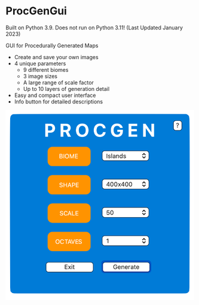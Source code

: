 # ProcGenGui

Built on Python 3.9. Does not run on Python 3.11!
(Last Updated January 2023)

GUI for Procedurally Generated Maps
- Create and save your own images
- 4 unique parameters
  - 9 different biomes
  - 3 image sizes
  - A large range of scale factor
  - Up to 10 layers of generation detail
- Easy and compact user interface
- Info button for detailed descriptions

![Screenshot](imgs/gui_screenshot.png)
